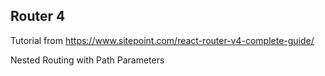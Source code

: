 
## Router 4

Tutorial from
https://www.sitepoint.com/react-router-v4-complete-guide/

Nested Routing with Path Parameters




